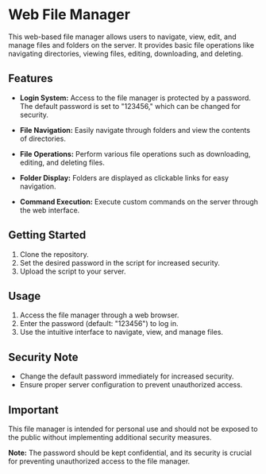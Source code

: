 # Web File Manager

This web-based file manager allows users to navigate, view, edit, and manage files and folders on the server. It provides basic file operations like navigating directories, viewing files, editing, downloading, and deleting.

## Features

- **Login System:** Access to the file manager is protected by a password. The default password is set to "123456," which can be changed for security.
  
- **File Navigation:** Easily navigate through folders and view the contents of directories.

- **File Operations:** Perform various file operations such as downloading, editing, and deleting files.

- **Folder Display:** Folders are displayed as clickable links for easy navigation.

- **Command Execution:** Execute custom commands on the server through the web interface.

## Getting Started

1. Clone the repository.
2. Set the desired password in the script for increased security.
3. Upload the script to your server.

## Usage

1. Access the file manager through a web browser.
2. Enter the password (default: "123456") to log in.
3. Use the intuitive interface to navigate, view, and manage files.

## Security Note

- Change the default password immediately for increased security.
- Ensure proper server configuration to prevent unauthorized access.

## Important

This file manager is intended for personal use and should not be exposed to the public without implementing additional security measures.

**Note:** The password should be kept confidential, and its security is crucial for preventing unauthorized access to the file manager.
